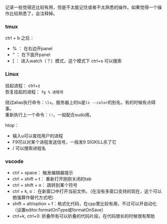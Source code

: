 记录一些觉得还比较有用，但是不太能记住或者不太熟悉的操作。如果觉得一个操作比较熟悉了，会注释掉。

### tmux
ctrl + b 之后：
<!-- - & ： 杀死windows -->
- % ： 在右边开panel
- " ： 在下面开panel
- [ ： 进入watch（？）模式，这个模式下 ctrl+s 可以搜索

### Linux

挂起进程： ctrl+z  
恢复挂起的进程： `fg % 进程号`  
<!-- 回到上一个位置：`cd -`   -->
绕过alias执行命令：`\ls`。服务器上的ls是`ls --color`的别名，有的时候有点碍事。  
重新执行上一个命令：`!!`，一般配合sudo用。

htop：
- 输入u可以查找用户的进程
- F9可以对某个进程发送信号，一般发9 SIGKILL杀了它
- / 可以搜索进程名



### vscode
<!-- - alt + ←/→：光标后退前进 -->
- ctrl + space： 触发编辑器提示
- ctrl + shift + t： 重新打开刚刚关闭的tab
- ctrl + shift + o： 跳转到某个符号
- ctrl + k, o： 在新窗口中打开当前文件。（在没有多窗口支持的现在，这个可以勉强算作替代方式吧）
- shift + alt/option + f：格式化代码，在cpp里比较有用，不过可以开自动化（设置editor.formatOnType或formatOnSave）
- ctrl+k, ctrl+0: 折叠所有可以折叠的代码片段，在代码很长的时候很有帮助



